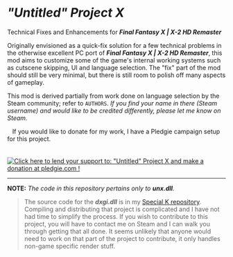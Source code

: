 # ***"Untitled" Project X***
Technical Fixes and Enhancements for ***Final Fantasy X | X-2 HD Remaster***

Originally envisioned as a quick-fix solution for a few technical problems in the otherwise excellent PC port of ***Final Fantasy X | X-2 HD Remaster***, this mod aims to customize some of the game's internal working systems such as cutscene skipping, UI and language selection. The "fix" part of the mod should still be very minimal, but there is still room to polish off many aspects of gameplay.

This mod is derived partially from work done on language selection by the Steam community; refer to `AUTHORS`. _If you find your name in there (Steam username) and would like to be credited differently, please let me know on Steam._

&nbsp;&nbsp;&nbsp;If you would like to donate for my work, I have a Pledgie campaign setup for this project.<br><br>
&nbsp;&nbsp;&nbsp;&nbsp;&nbsp;&nbsp;<a href='https://pledgie.com/campaigns/31692'><img alt='Click here to lend your support to: &quot;Untitled&quot; Project X and make a donation at pledgie.com !' src='https://pledgie.com/campaigns/31692.png?skin_name=chrome' border='0' ></a>

<hr>

**NOTE:** _The code in this repository pertains only to ***unx.dll***._
>The source code for the ***dxgi.dll*** is in my [Special K repository](https://github.com/Kaldaien/SpecialK/). Compiling and distributing that project is complicated and I have not had time to simplify the process. If you wish to contribute to this project, you will have to contact me on Steam and I can walk you through getting that all done. It seems unlikely that anyone would need to work on that part of the project to contribute, it only handles non-game specific render stuff.
